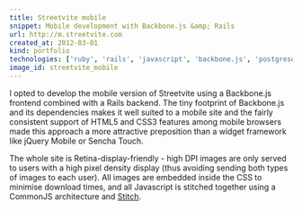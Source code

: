 ```yaml
---
title: Streetvite mobile
snippet: Mobile development with Backbone.js &amp; Rails
url: http://m.streetvite.com
created_at: 2012-03-01
kind: portfolio
technologies: ['ruby', 'rails', 'javascript', 'backbone.js', 'postgresql', 'mongodb']
image_id: streetvite_mobile
---
```


I opted to develop the mobile version of Streetvite using a Backbone.js frontend combined with a Rails backend. The tiny footprint of Backbone.js and its dependencies makes it well suited to a mobile site and the fairly consistent support of HTML5 and CSS3 features among mobile browsers made this approach a more attractive preposition than a widget framework like jQuery Mobile or Sencha Touch.

The whole site is Retina-display-friendly - high DPI images are only served to users with a high pixel density display (thus avoiding sending both types of images to each user). All images are embedded inside the CSS to minimise download times, and all Javascript is stitched together using a CommonJS architecture and [Stitch](https://github.com/sstephenson/stitch).